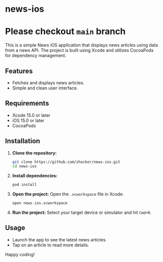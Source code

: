 # news-ios
# Please checkout `main` branch

This is a simple News iOS application that displays news articles using data from a news API. The project is built using Xcode and utilizes CocoaPods for dependency management.

## Features
- Fetches and displays news articles.
- Simple and clean user interface.

## Requirements
- Xcode 15.0 or later
- iOS 15.0 or later
- CocoaPods

## Installation
1. **Clone the repository:**
   ```bash
   git clone https://github.com/zhocker/news-ios.git
   cd news-ios
   ```

2. **Install dependencies:**
   ```bash
   pod install
   ```

3. **Open the project:**
   Open the `.xcworkspace` file in Xcode.
   ```bash
   open news-ios.xcworkspace
   ```

4. **Run the project:**
   Select your target device or simulator and hit `Cmd+R`.

## Usage

- Launch the app to see the latest news articles.
- Tap on an article to read more details.

Happy coding!
